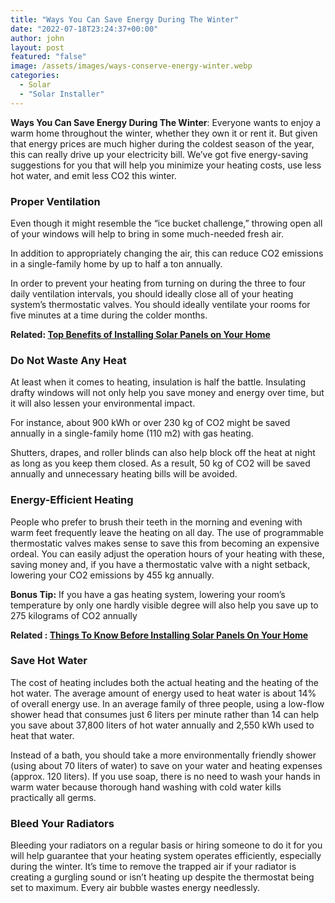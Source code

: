 ```yaml
---
title: "Ways You Can Save Energy During The Winter"
date: "2022-07-18T23:24:37+00:00"
author: john
layout: post
featured: "false"
image: /assets/images/ways-conserve-energy-winter.webp
categories:
  - Solar
  - "Solar Installer"
---
```


**Ways You Can Save Energy During The Winter**: Everyone wants to enjoy a warm home throughout the winter, whether they own it or rent it. But given that energy prices are much higher during the coldest season of the year, this can really drive up your electricity bill. We’ve got five energy-saving suggestions for you that will help you minimize your heating costs, use less hot water, and emit less CO2 this winter.

### **Proper Ventilation**

Even though it might resemble the “ice bucket challenge,” throwing open all of your windows will help to bring in some much-needed fresh air.

In addition to appropriately changing the air, this can reduce CO2 emissions in a single-family home by up to half a ton annually.

In order to prevent your heating from turning on during the three to four daily ventilation intervals, you should ideally close all of your heating system’s thermostatic valves. You should ideally ventilate your rooms for five minutes at a time during the colder months.

**Related: [Top Benefits of Installing Solar Panels on Your Home](/top-benefits-of-installing-solar-panels-on-your-home/)**

### **Do Not Waste Any Heat**

At least when it comes to heating, insulation is half the battle. Insulating drafty windows will not only help you save money and energy over time, but it will also lessen your environmental impact.

For instance, about 900 kWh or over 230 kg of CO2 might be saved annually in a single-family home (110 m2) with gas heating.

Shutters, drapes, and roller blinds can also help block off the heat at night as long as you keep them closed. As a result, 50 kg of CO2 will be saved annually and unnecessary heating bills will be avoided.

### **Energy-Efficient Heating**

People who prefer to brush their teeth in the morning and evening with warm feet frequently leave the heating on all day. The use of programmable thermostatic valves makes sense to save this from becoming an expensive ordeal. You can easily adjust the operation hours of your heating with these, saving money and, if you have a thermostatic valve with a night setback, lowering your CO2 emissions by 455 kg annually.

**Bonus Tip:** If you have a gas heating system, lowering your room’s temperature by only one hardly visible degree will also help you save up to 275 kilograms of CO2 annually

**Related : [Things To Know Before Installing Solar Panels On Your Home](/things-to-know-before-installing-solar-panels-on-your-home/)**

### **Save Hot Water**

The cost of heating includes both the actual heating and the heating of the hot water. The average amount of energy used to heat water is about 14% of overall energy use. In an average family of three people, using a low-flow shower head that consumes just 6 liters per minute rather than 14 can help you save about 37,800 liters of hot water annually and 2,550 kWh used to heat that water.

Instead of a bath, you should take a more environmentally friendly shower (using about 70 liters of water) to save on your water and heating expenses (approx. 120 liters). If you use soap, there is no need to wash your hands in warm water because thorough hand washing with cold water kills practically all germs.

### **Bleed Your Radiators**

Bleeding your radiators on a regular basis or hiring someone to do it for you will help guarantee that your heating system operates efficiently, especially during the winter. It’s time to remove the trapped air if your radiator is creating a gurgling sound or isn’t heating up despite the thermostat being set to maximum. Every air bubble wastes energy needlessly.
